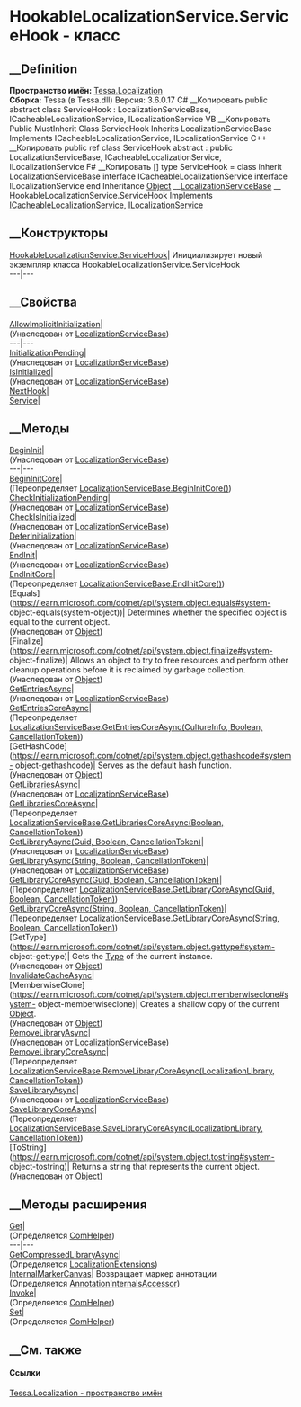 # HookableLocalizationService.ServiceHook - класс
##  __Definition
 **Пространство имён:** [Tessa.Localization](N_Tessa_Localization.htm)  
 **Сборка:** Tessa (в Tessa.dll) Версия: 3.6.0.17
C# __Копировать
     public abstract class ServiceHook : LocalizationServiceBase, 
    	ICacheableLocalizationService, ILocalizationService
VB __Копировать
     Public MustInherit Class ServiceHook
    	Inherits LocalizationServiceBase
    	Implements ICacheableLocalizationService, ILocalizationService
C++ __Копировать
     public ref class ServiceHook abstract : public LocalizationServiceBase, 
    	ICacheableLocalizationService, ILocalizationService
F# __Копировать
     [<AbstractClassAttribute>]
    type ServiceHook = 
        class
            inherit LocalizationServiceBase
            interface ICacheableLocalizationService
            interface ILocalizationService
        end
Inheritance
    [Object](https://learn.microsoft.com/dotnet/api/system.object) __[LocalizationServiceBase](T_Tessa_Localization_LocalizationServiceBase.htm) __ HookableLocalizationService.ServiceHook
Implements
    [ICacheableLocalizationService](T_Tessa_Localization_ICacheableLocalizationService.htm), [ILocalizationService](T_Tessa_Localization_ILocalizationService.htm)
##  __Конструкторы
[HookableLocalizationService.ServiceHook](M_Tessa_Localization_HookableLocalizationService_ServiceHook__ctor.htm)|
Инициализирует новый экземпляр класса HookableLocalizationService.ServiceHook  
---|---  
##  __Свойства
[AllowImplicitInitialization](P_Tessa_Localization_LocalizationServiceBase_AllowImplicitInitialization.htm)|  
(Унаследован от
[LocalizationServiceBase](T_Tessa_Localization_LocalizationServiceBase.htm))  
---|---  
[InitializationPending](P_Tessa_Localization_LocalizationServiceBase_InitializationPending.htm)|  
(Унаследован от
[LocalizationServiceBase](T_Tessa_Localization_LocalizationServiceBase.htm))  
[IsInitialized](P_Tessa_Localization_LocalizationServiceBase_IsInitialized.htm)|  
(Унаследован от
[LocalizationServiceBase](T_Tessa_Localization_LocalizationServiceBase.htm))  
[NextHook](P_Tessa_Localization_HookableLocalizationService_ServiceHook_NextHook.htm)|  
[Service](P_Tessa_Localization_HookableLocalizationService_ServiceHook_Service.htm)|  
## __Методы
[BeginInit](M_Tessa_Localization_LocalizationServiceBase_BeginInit.htm)|  
(Унаследован от
[LocalizationServiceBase](T_Tessa_Localization_LocalizationServiceBase.htm))  
---|---  
[BeginInitCore](M_Tessa_Localization_HookableLocalizationService_ServiceHook_BeginInitCore.htm)|  
(Переопределяет
[LocalizationServiceBase.BeginInitCore()](M_Tessa_Localization_LocalizationServiceBase_BeginInitCore.htm))  
[CheckInitializationPending](M_Tessa_Localization_LocalizationServiceBase_CheckInitializationPending.htm)|  
(Унаследован от
[LocalizationServiceBase](T_Tessa_Localization_LocalizationServiceBase.htm))  
[CheckIsInitialized](M_Tessa_Localization_LocalizationServiceBase_CheckIsInitialized.htm)|  
(Унаследован от
[LocalizationServiceBase](T_Tessa_Localization_LocalizationServiceBase.htm))  
[DeferInitialization](M_Tessa_Localization_LocalizationServiceBase_DeferInitialization.htm)|  
(Унаследован от
[LocalizationServiceBase](T_Tessa_Localization_LocalizationServiceBase.htm))  
[EndInit](M_Tessa_Localization_LocalizationServiceBase_EndInit.htm)|  
(Унаследован от
[LocalizationServiceBase](T_Tessa_Localization_LocalizationServiceBase.htm))  
[EndInitCore](M_Tessa_Localization_HookableLocalizationService_ServiceHook_EndInitCore.htm)|  
(Переопределяет
[LocalizationServiceBase.EndInitCore()](M_Tessa_Localization_LocalizationServiceBase_EndInitCore.htm))  
[Equals](https://learn.microsoft.com/dotnet/api/system.object.equals#system-
object-equals\(system-object\))| Determines whether the specified object is
equal to the current object.  
(Унаследован от
[Object](https://learn.microsoft.com/dotnet/api/system.object))  
[Finalize](https://learn.microsoft.com/dotnet/api/system.object.finalize#system-
object-finalize)| Allows an object to try to free resources and perform other
cleanup operations before it is reclaimed by garbage collection.  
(Унаследован от
[Object](https://learn.microsoft.com/dotnet/api/system.object))  
[GetEntriesAsync](M_Tessa_Localization_LocalizationServiceBase_GetEntriesAsync.htm)|  
(Унаследован от
[LocalizationServiceBase](T_Tessa_Localization_LocalizationServiceBase.htm))  
[GetEntriesCoreAsync](M_Tessa_Localization_HookableLocalizationService_ServiceHook_GetEntriesCoreAsync.htm)|  
(Переопределяет [LocalizationServiceBase.GetEntriesCoreAsync(CultureInfo,
Boolean,
CancellationToken)](M_Tessa_Localization_LocalizationServiceBase_GetEntriesCoreAsync.htm))  
[GetHashCode](https://learn.microsoft.com/dotnet/api/system.object.gethashcode#system-
object-gethashcode)| Serves as the default hash function.  
(Унаследован от
[Object](https://learn.microsoft.com/dotnet/api/system.object))  
[GetLibrariesAsync](M_Tessa_Localization_LocalizationServiceBase_GetLibrariesAsync.htm)|  
(Унаследован от
[LocalizationServiceBase](T_Tessa_Localization_LocalizationServiceBase.htm))  
[GetLibrariesCoreAsync](M_Tessa_Localization_HookableLocalizationService_ServiceHook_GetLibrariesCoreAsync.htm)|  
(Переопределяет [LocalizationServiceBase.GetLibrariesCoreAsync(Boolean,
CancellationToken)](M_Tessa_Localization_LocalizationServiceBase_GetLibrariesCoreAsync.htm))  
[GetLibraryAsync(Guid, Boolean,
CancellationToken)](M_Tessa_Localization_LocalizationServiceBase_GetLibraryAsync.htm)|  
(Унаследован от
[LocalizationServiceBase](T_Tessa_Localization_LocalizationServiceBase.htm))  
[GetLibraryAsync(String, Boolean,
CancellationToken)](M_Tessa_Localization_LocalizationServiceBase_GetLibraryAsync_1.htm)|  
(Унаследован от
[LocalizationServiceBase](T_Tessa_Localization_LocalizationServiceBase.htm))  
[GetLibraryCoreAsync(Guid, Boolean,
CancellationToken)](M_Tessa_Localization_HookableLocalizationService_ServiceHook_GetLibraryCoreAsync.htm)|  
(Переопределяет [LocalizationServiceBase.GetLibraryCoreAsync(Guid, Boolean,
CancellationToken)](M_Tessa_Localization_LocalizationServiceBase_GetLibraryCoreAsync.htm))  
[GetLibraryCoreAsync(String, Boolean,
CancellationToken)](M_Tessa_Localization_HookableLocalizationService_ServiceHook_GetLibraryCoreAsync_1.htm)|  
(Переопределяет [LocalizationServiceBase.GetLibraryCoreAsync(String, Boolean,
CancellationToken)](M_Tessa_Localization_LocalizationServiceBase_GetLibraryCoreAsync_1.htm))  
[GetType](https://learn.microsoft.com/dotnet/api/system.object.gettype#system-
object-gettype)| Gets the
[Type](https://learn.microsoft.com/dotnet/api/system.type) of the current
instance.  
(Унаследован от
[Object](https://learn.microsoft.com/dotnet/api/system.object))  
[InvalidateCacheAsync](M_Tessa_Localization_HookableLocalizationService_ServiceHook_InvalidateCacheAsync.htm)|  
[MemberwiseClone](https://learn.microsoft.com/dotnet/api/system.object.memberwiseclone#system-
object-memberwiseclone)| Creates a shallow copy of the current
[Object](https://learn.microsoft.com/dotnet/api/system.object).  
(Унаследован от
[Object](https://learn.microsoft.com/dotnet/api/system.object))  
[RemoveLibraryAsync](M_Tessa_Localization_LocalizationServiceBase_RemoveLibraryAsync.htm)|  
(Унаследован от
[LocalizationServiceBase](T_Tessa_Localization_LocalizationServiceBase.htm))  
[RemoveLibraryCoreAsync](M_Tessa_Localization_HookableLocalizationService_ServiceHook_RemoveLibraryCoreAsync.htm)|  
(Переопределяет
[LocalizationServiceBase.RemoveLibraryCoreAsync(LocalizationLibrary,
CancellationToken)](M_Tessa_Localization_LocalizationServiceBase_RemoveLibraryCoreAsync.htm))  
[SaveLibraryAsync](M_Tessa_Localization_LocalizationServiceBase_SaveLibraryAsync.htm)|  
(Унаследован от
[LocalizationServiceBase](T_Tessa_Localization_LocalizationServiceBase.htm))  
[SaveLibraryCoreAsync](M_Tessa_Localization_HookableLocalizationService_ServiceHook_SaveLibraryCoreAsync.htm)|  
(Переопределяет
[LocalizationServiceBase.SaveLibraryCoreAsync(LocalizationLibrary,
CancellationToken)](M_Tessa_Localization_LocalizationServiceBase_SaveLibraryCoreAsync.htm))  
[ToString](https://learn.microsoft.com/dotnet/api/system.object.tostring#system-
object-tostring)| Returns a string that represents the current object.  
(Унаследован от
[Object](https://learn.microsoft.com/dotnet/api/system.object))  
##  __Методы расширения
[Get](M_Tessa_Extensions_Default_Client_EDS_ComHelper_Get.htm)|  
(Определяется
[ComHelper](T_Tessa_Extensions_Default_Client_EDS_ComHelper.htm))  
---|---  
[GetCompressedLibraryAsync](M_Tessa_Localization_LocalizationExtensions_GetCompressedLibraryAsync.htm)|  
(Определяется
[LocalizationExtensions](T_Tessa_Localization_LocalizationExtensions.htm))  
[InternalMarkerCanvas](M_Tessa_UI_Views_Charting_Annotations_AnnotationInternalsAccessor_InternalMarkerCanvas.htm)|
Возвращает маркер аннотации  
(Определяется
[AnnotationInternalsAccessor](T_Tessa_UI_Views_Charting_Annotations_AnnotationInternalsAccessor.htm))  
[Invoke](M_Tessa_Extensions_Default_Client_EDS_ComHelper_Invoke.htm)|  
(Определяется
[ComHelper](T_Tessa_Extensions_Default_Client_EDS_ComHelper.htm))  
[Set](M_Tessa_Extensions_Default_Client_EDS_ComHelper_Set.htm)|  
(Определяется
[ComHelper](T_Tessa_Extensions_Default_Client_EDS_ComHelper.htm))  
##  __См. также
#### Ссылки
[Tessa.Localization - пространство имён](N_Tessa_Localization.htm)
